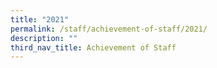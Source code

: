 ```yaml
---
title: "2021"
permalink: /staff/achievement-of-staff/2021/
description: ""
third_nav_title: Achievement of Staff
---
```

